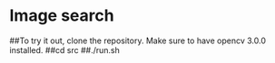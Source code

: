 # Image search

##To try it out, clone the repository. Make sure to have opencv 3.0.0 installed. 
##cd src
##./run.sh
